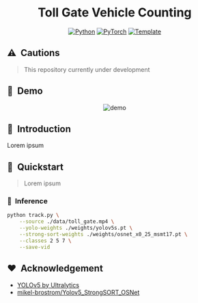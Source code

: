 <div align="center">

# Toll Gate Vehicle Counting

<a href="https://www.python.org/"><img alt="Python" src="https://img.shields.io/badge/-Python 3.8+-blue?style=flat&logo=python&logoColor=white"></a>
<a href="https://pytorch.org/get-started/locally/"><img alt="PyTorch" src="https://img.shields.io/badge/-PyTorch 1.8+-ee4c2c?style=flat&logo=pytorch&logoColor=white"></a>
<a href="https://github.com/mikel-brostrom/Yolov5_StrongSORT_OSNet"><img alt="Template" src="https://img.shields.io/badge/-Yolov5__StrongSORT__OSNet-017F2F?style=flat&logo=github&labelColor=gray"></a><br>

</div>

## ⚠️&nbsp;&nbsp;Cautions
> This repository currently under development

## 📼&nbsp;&nbsp;Demo
<div align="center">

![demo](./docs/demo.gif)

</div>

## 📌&nbsp;&nbsp;Introduction

Lorem ipsum

## 🚀&nbsp;&nbsp;Quickstart
> Lorem ipsum

### 🍿&nbsp;&nbsp;Inference
```bash
python track.py \
    --source ./data/toll_gate.mp4 \
    --yolo-weights ./weights/yolov5s.pt \
    --strong-sort-weights ./weights/osnet_x0_25_msmt17.pt \
    --classes 2 5 7 \
    --save-vid
```

## ❤️&nbsp;&nbsp;Acknowledgement

- [YOLOv5 by Ultralytics](https://github.com/ultralytics/yolov5)
- [mikel-brostrom/Yolov5_StrongSORT_OSNet](https://github.com/mikel-brostrom/Yolov5_StrongSORT_OSNet)